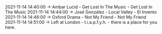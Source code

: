 2021-11-14 14:40:00 -> Ambar Lucid - Get Lost In The Music - Get Lost In The Music
2021-11-14 14:44:00 -> José González - Local Valley - El Invento
2021-11-14 14:46:00 -> Oxford Drama - Not My Friend - Not My Friend
2021-11-14 14:51:00 -> Left at London - t.i.a.p.f.y.h. - there is a place for you here.
